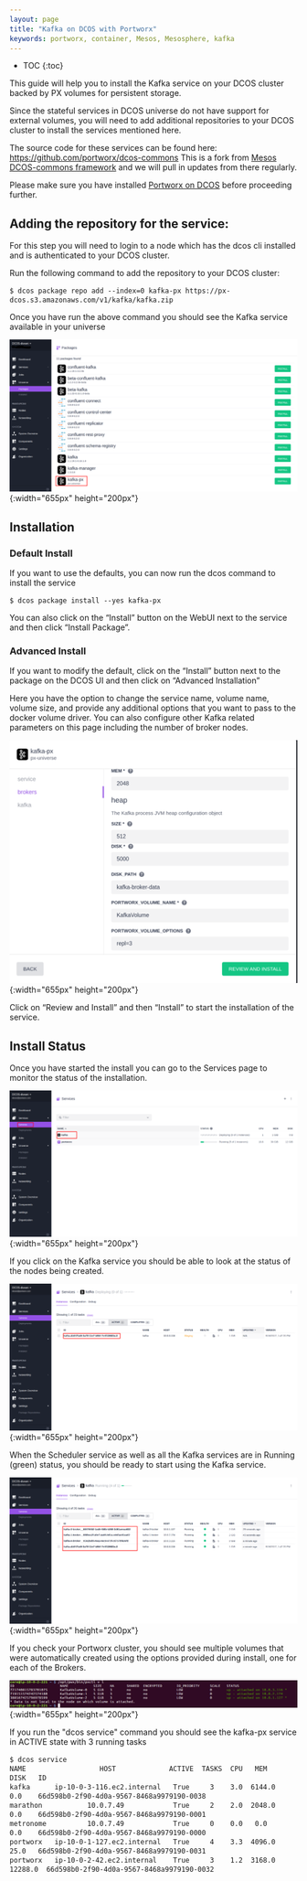 ```yaml
---
layout: page
title: "Kafka on DCOS with Portworx"
keywords: portworx, container, Mesos, Mesosphere, kafka
---
```


* TOC
{:toc}

This guide will help you to install the Kafka service on your DCOS cluster backed by PX volumes for persistent storage.

Since the stateful services in DCOS universe do not have support for external volumes, you will need to add additional
repositories to your DCOS cluster to install the services mentioned here. 

The source code for these services can be found here: https://github.com/portworx/dcos-commons
This is a fork from [Mesos DCOS-commons framework](https://github.com/mesosphere/dcos-commons) and we will pull in updates from there regularly.

Please make sure you have installed [Portworx on DCOS](/scheduler/mesosphere-dcos/install.html) before proceeding further.

## Adding the repository for the service:

For this step you will need to login to a node which has the dcos cli installed and is authenticated to your DCOS cluster.

Run the following command to add the repository to your DCOS cluster:

```
$ dcos package repo add --index=0 kafka-px https://px-dcos.s3.amazonaws.com/v1/kafka/kafka.zip
```

Once you have run the above command you should see the Kafka service available in your universe

![Kafka-PX in DCOS Universe](/images/dcos-kafka-px-universe.png){:width="655px" height="200px"}

## Installation
### Default Install
If you want to use the defaults, you can now run the dcos command to install the service
```
$ dcos package install --yes kafka-px
```
You can also click on the  “Install” button on the WebUI next to the service and then click “Install Package”.

### Advanced Install
If you want to modify the default, click on the “Install” button next to the package on the DCOS UI and then click on
“Advanced Installation”

Here you have the option to change the service name, volume name, volume size, and provide any additional options that you
want to pass to the docker volume driver. You can also configure other Kafka related parameters on this page including the
number of broker nodes.

![Kafka-PX install options](/images/dcos-kafka-px-install-options.png){:width="655px" height="200px"}

Click on “Review and Install” and then “Install” to start the installation of the service.

## Install Status
Once you have started the install you can go to the Services page to monitor the status of the installation.

![Kafka-PX on services page](/images/dcos-kafka-px-service.png){:width="655px" height="200px"}

If you click on the Kafka service you should be able to look at the status of the nodes being created. 

![Kafka-PX install started](/images/dcos-kafka-px-started-install.png){:width="655px" height="200px"}

When the Scheduler service as well as all the Kafka services are in Running (green) status, you should be ready to start 
using the Kafka service.

![Kafka-PX install finished](/images/dcos-kafka-px-finished-install.png){:width="655px" height="200px"}

If you check your Portworx cluster, you should see multiple volumes that were automatically created using the options
provided during install, one for each of the Brokers.

![Kafka-PX volumes](/images/dcos-kafka-px-volume-list.png){:width="655px" height="200px"}

If you run the "dcos service" command you should see the kafka-px service in ACTIVE state with 3 running tasks

```
$ dcos service
NAME                  HOST             ACTIVE  TASKS  CPU   MEM      DISK   ID                                         
kafka      ip-10-0-3-116.ec2.internal   True     3    3.0  6144.0    0.0    66d598b0-2f90-4d0a-9567-8468a9979190-0038  
marathon           10.0.7.49            True     2    2.0  2048.0    0.0    66d598b0-2f90-4d0a-9567-8468a9979190-0001  
metronome          10.0.7.49            True     0    0.0   0.0      0.0    66d598b0-2f90-4d0a-9567-8468a9979190-0000  
portworx   ip-10-0-1-127.ec2.internal   True     4    3.3  4096.0    25.0   66d598b0-2f90-4d0a-9567-8468a9979190-0031  
portworx   ip-10-0-2-42.ec2.internal    True     3    1.2  3168.0  12288.0  66d598b0-2f90-4d0a-9567-8468a9979190-0032
```
